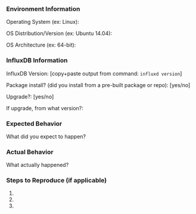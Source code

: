 ### Environment Information

Operating System (ex: Linux):

OS Distribution/Version (ex: Ubuntu 14.04):

OS Architecture (ex: 64-bit):

### InfluxDB Information

InfluxDB Version: [copy+paste output from command: `influxd version`]

Package install? (did you install from a pre-built package or repo): [yes/no]

Upgrade?: [yes/no]

If upgrade, from what version?: 

### Expected Behavior

What did you expect to happen?

### Actual Behavior

What actually happened?

### Steps to Reproduce (if applicable)

1. 
2. 
3. 

